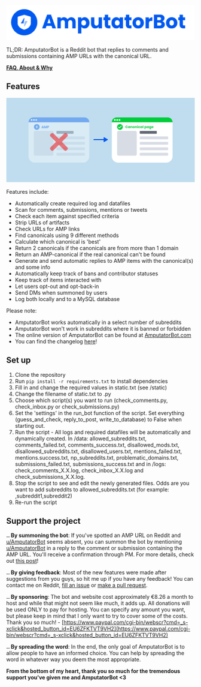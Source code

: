 ![#AmputatorBot](/img/amputatorbot_logo_banner.png)

TL;DR: AmputatorBot is a Reddit bot that replies to comments and submissions containing AMP URLs with the canonical URL.

**[FAQ, About & Why](https://www.reddit.com/r/AmputatorBot/comments/ehrq3z/why_did_i_build_amputatorbot/)**

## Features

![#AmputatorBot demo](/img/amputatorbot_demo.png)

Features include:
- Automatically create required log and datafiles
- Scan for comments, submissions, mentions or tweets
- Check each item against specified criteria
- Strip URLs of artifacts
- Check URLs for AMP links
- Find canonicals using 9 different methods
- Calculate which canonical is 'best'
- Return 2 canonicals if the canonicals are from more than 1 domain
- Return an AMP-canonical if the real canonical can't be found
- Generate and send automatic replies to AMP items with the canonical(s) and some info
- Automatically keep track of bans and contributor statuses
- Keep track of items interacted with
- Let users opt-out and opt-back-in
- Send DMs when summoned by users
- Log both locally and to a MySQL database

Please note:
- AmputatorBot works automatically in a select number of subreddits
- AmputatorBot won't work in subreddits where it is banned or forbidden
- The online version of AmputatorBot can be found at [AmputatorBot.com](https://www.amputatorbot.com/)
- You can find the changelog [here](https://www.reddit.com/r/AmputatorBot/comments/ch9fxp/changelog_of_amputatorbot/)!

## Set up

1. Clone the repository
2. Run `pip install -r requirements.txt` to install dependencies
3. Fill in and change the required values in static.txt (see /static)
4. Change the filename of static.txt to .py
5. Choose which script(s) you want to run (check_comments.py, check_inbox.py or check_submissions.py)
6. Set the 'settings' in the run_bot function of the script. Set everything (guess_and_check, reply_to_post, write_to_database) to False when starting out.
7. Run the script - All logs and required datafiles will be automatically and dynamically created. In /data: allowed_subreddits.txt, comments_failed.txt, comments_success.txt, disallowed_mods.txt, disallowed_subreddits.txt, disallowed_users.txt, mentions_failed.txt, mentions.success.txt, np_subreddits.txt, problematic_domains.txt, submissions_failed.txt, submissions_success.txt and in /logs: check_comments_X.X.log, check_inbox_X.X.log and check_submissions_X.X.log.
8. Stop the script to see and edit the newly generated files. Odds are you want to add subreddits to allowed_subreddits.txt (for example: ,subreddit1,subreddit2)
9. Re-run the script

## Support the project

**.. By summoning the bot**: If you've spotted an AMP URL on Reddit and [u/AmputatorBot](https://www.reddit.com/u/AmputatorBot/) seems absent, you can summon the bot by mentioning [u/AmputatorBot](https://www.reddit.com/u/AmputatorBot/) in a reply to the comment or submission containing the AMP URL. You'll receive a confirmation through PM. For more details, check out [this post](https://www.reddit.com/r/AmputatorBot/comments/cchly3/you_can_now_summon_amputatorbot/)!

**.. By giving feedback**: Most of the new features were made after suggestions from you guys, so hit me up if you have any feedback! You can contact me on Reddit, [fill an issue](https://github.com/KilledMufasa/AmputatorBot/issues) or [make a pull request](https://github.com/KilledMufasa/AmputatorBot/issues).

**.. By sponsoring**: The bot and website cost approximately €8.26 a month to host and while that might not seem like much, it adds up. All donations will be used ONLY to pay for hosting. You can specify any amount you want, but please keep in mind that I only want to try to cover some of the costs. Thank you so much! - [https://www.paypal.com/cgi-bin/webscr?cmd=_s-xclick&hosted_button_id=EU6ZFKTVT9VH2](https://www.paypal.com/cgi-bin/webscr?cmd=_s-xclick&hosted_button_id=EU6ZFKTVT9VH2)

**.. By spreading the word**: In the end, the only goal of AmputatorBot is to allow people to have an informed choice. You can help by spreading the word in whatever way you deem the most appropriate.

**From the bottom of my heart, thank you so much for the tremendous support you've given me and AmputatorBot <3**